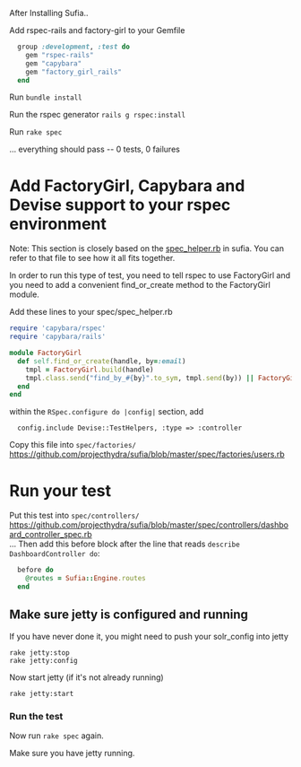 After Installing Sufia..

Add rspec-rails and factory-girl to your Gemfile 
```ruby
  group :development, :test do
    gem "rspec-rails"
    gem "capybara"
    gem "factory_girl_rails"
  end
```

Run `bundle install`

Run the rspec generator `rails g rspec:install`

Run `rake spec`

… everything should pass -- 0 tests, 0 failures

# Add FactoryGirl, Capybara and Devise support to your rspec environment

Note: This section is closely based on the [spec_helper.rb](https://github.com/projecthydra/sufia/blob/master/spec/spec_helper.rb) in sufia.  You can refer to that file to see how it all fits together.

In order to run this type of test, you need to tell rspec to use FactoryGirl and you need to add a convenient find_or_create method to the FactoryGirl module.

Add these lines to your spec/spec_helper.rb

```ruby
require 'capybara/rspec'
require 'capybara/rails'

module FactoryGirl
  def self.find_or_create(handle, by=:email)
    tmpl = FactoryGirl.build(handle)
    tmpl.class.send("find_by_#{by}".to_sym, tmpl.send(by)) || FactoryGirl.create(handle)
  end
end
```

within the `RSpec.configure do |config|` section, add

```
  config.include Devise::TestHelpers, :type => :controller
```

Copy this file into `spec/factories/`  
https://github.com/projecthydra/sufia/blob/master/spec/factories/users.rb

# Run your test

Put this test into `spec/controllers/`   
https://github.com/projecthydra/sufia/blob/master/spec/controllers/dashboard_controller_spec.rb  
... Then add this before block after the line that reads `describe DashboardController do`: 

```ruby
  before do
    @routes = Sufia::Engine.routes
  end
```

## Make sure jetty is configured and running

If you have never done it, you might need to push your solr_config into jetty
```
rake jetty:stop
rake jetty:config
```

Now start jetty (if it's not already running)
```
rake jetty:start
```

### Run the test

Now run `rake spec` again.

Make sure you have jetty running.  
